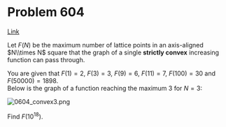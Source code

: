 # Problem 604

[Link](https://projecteuler.net/problem=604)

Let $F(N)$ be the maximum number of lattice points in an axis-aligned $N\\times N$ square that the graph of a single **strictly convex** increasing function can pass through. 

You are given that $F(1) = 2$, $F(3) = 3$, $F(9) = 6$, $F(11) = 7$, $F(100) = 30$ and $F(50000) = 1898$.  
Below is the graph of a function reaching the maximum $3$ for $N=3$: 

![0604_convex3.png](resources/images/0604_convex3.png?1678992054)

Find $F(10^{18})$.